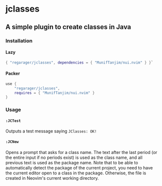 # jclasses
## A simple plugin to create classes in Java

### Installation

#### Lazy

```lua
{ "regarager/jclasses", dependencies = { "MunifTanjim/nui.nvim" } }`
```
#### Packer

```lua
use {
    "regarager/jclasses", 
    requires = { "MunifTanjim/nui.nvim" }
}
```

### Usage
#### `:JCTest`

Outputs a test message saying `JClasses: OK!`

#### `:JCNew`

Opens a prompt that asks for a class name. The text after the last period (or the entire input if no periods exist) is used as the class name, and all previous text is used as the package name. Note that to be able to automatically detect the package of the current project, you need to have the current editor open to a class in the package. Otherwise, the file is created in Neovim's current working directory.
